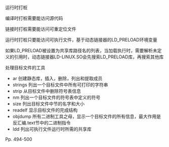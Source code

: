 运行时打桩

编译时打桩需要能访问源代码

链接时打桩需要能访问可重定位文件

运行时打桩只要能访问可执行文件，基于动态链接器的LD_PRELOAD环境变量

如果LD_PRELOAD被设置为共享库路径名的列表，当加载执行时，需要解析未定义的引用时，动态链接器LD-LINUX.SO会先搜索LD_PRELOAD库，再搜索其他库



处理目标文件的工具

-   ar 创建静态库，插入，删除，列出和提取成员
-   strings 列出一个目标文件中所有可打印的字符串
-   strip 从目标文件中删除符号表信息
-   nm 列出一个目标文件的符号表中定义的符号
-   size 列出目标文件中节的名字和大小
-   readelf 显示目标文件的完成结构
-   objdump 所有二进制工具之母，显示一个目标文件的所有信息，最大作用是反汇编.text节中的二进制指令
-   ldd 列出可执行文件运行时所需的共享库





Pp. 494-500